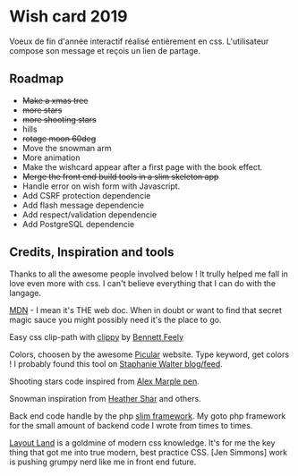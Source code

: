 # Wish card 2019
Voeux de fin d'année interactif réalisé entièrement en css. L'utilisateur compose son message et reçois un lien de partage.

## Roadmap
- ~~Make a xmas tree~~
- ~~more stars~~
- ~~more shooting stars~~
- hills
- ~~rotage moon 60deg~~
- Move the snowman arm
- More animation
- Make the wishcard appear after a first page with the book effect.
- ~~Merge the front end build tools in a slim skeleton app~~
- Handle error on wish form with Javascript.
- Add CSRF protection dependencie
- Add flash message dependencie
- Add respect/validation dependencie
- Add PostgreSQL dependencie

## Credits, Inspiration and tools

Thanks to all the awesome people involved below ! It trully helped me fall in love even more with css. I can't believe everything that I can do with the langage.

[MDN](https://developer.mozilla.org) - I mean it's THE web doc. When in doubt or want to find that secret magic sauce you might possibly need it's the place to go.

Easy css clip-path with [clippy](https://bennettfeely.com/clippy/) by [Bennett Feely](https://bennettfeely.com/)

Colors, choosen by the awesome [Picular](https://picular.co/) website. Type keyword, get colors ! I probably found this tool on [Staphanie Walter blog/feed](https://stephaniewalter.design/).

Shooting stars code inspired from [Alex Marple pen](https://codepen.io/alexmarple/pen/moBuj).

Snowman inspiration from [Heather Shar](https://codepen.io/heatheraislinn/pen/maRzbN) and others.

Back end code handle by the php [slim framework](https://www.slimframework.com). My goto php framework for the small amount of backend code I wrote from times to times.

[Layout Land](https://www.youtube.com/channel/UC7TizprGknbDalbHplROtag/videos) is a goldmine of modern css knowledge. It's for me the key thing that got me into true modern, best practice CSS. [Jen Simmons] work is pushing grumpy nerd like me in front end future.
